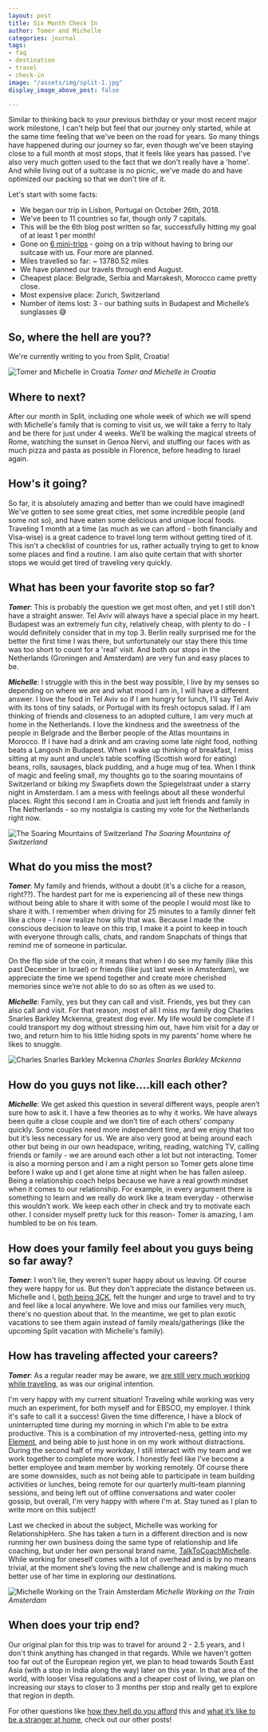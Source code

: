 ```yaml
---
layout: post
title: Six Month Check In
author: Tomer and Michelle
categories: journal
tags:
- faq
- destination
- travel
- check-in
image: "/assets/img/split-1.jpg"
display_image_above_post: false

---
```

Similar to thinking back to your previous birthday or your most recent major work milestone, I can't help but feel that our journey only started, while at the same time feeling that we've been on the road for years. So many things have happened during our journey so far, even though we've been staying close to a full month at most stops, that it feels like years has passed. I've also very much gotten used to the fact that we don't really have a 'home'. And while living out of a suitcase is no picnic, we've made do and have optimized our packing so that we don't tire of it.

Let's start with some facts:

* We began our trip in Lisbon, Portugal on October 26th, 2018.
* We've been to 11 countries so far, though only 7 capitals.
* This will be the 6th blog post written so far, successfully hitting my goal of at least 1 per month!
* Gone on [6 mini-trips](https://wherethehellaretomerandmichelle.com/journal/mini-trips.html) - going on a trip without having to bring our suitcase with us. Four more are planned.
* Miles travelled so far: \~ 13780.52 miles
* We have planned our travels through end August.
* Cheapest place: Belgrade, Serbia and Marrakesh, Morocco came pretty close.
* Most expensive place: Zurich, Switzerland
* Number of items lost: 3 - our bathing suits in Budapest and Michelle’s sunglasses 😅

## **So, where the hell are you??**

We're currently writing to you from Split, Croatia!

![Tomer and Michelle in Croatia](/assets/img/split-1.jpg "Welcome to Croatia!")
_Tomer and Michelle in Croatia_

## **Where to next?**

After our month in Split, including one whole week of which we will spend with Michelle's family that is coming to visit us, we will take a ferry to Italy and be there for just under 4 weeks. We’ll be walking the magical streets of Rome, watching the sunset in Genoa Nervi, and stuffing our faces with as much pizza and pasta as possible in Florence, before heading to Israel again.

## **How's it going?**

So far, it is absolutely amazing and better than we could have imagined! We've gotten to see some great cities, met some incredible people (and some not so), and have eaten some delicious and unique local foods. Traveling 1 month at a time (as much as we can afford - both financially and Visa-wise) is a great cadence to travel long term without getting tired of it. This isn't a checklist of countries for us, rather actually trying to get to know some places and find a routine. I am also quite certain that with shorter stops we would get tired of traveling very quickly.

## **What has been your favorite stop so far?**

**_Tomer_**: This is probably the question we get most often, and yet I still don't have a straight answer. Tel Aviv will always have a special place in my heart. Budapest was an extremely fun city, relatively cheap, with plenty to do - I would definitely consider that in my top 3. Berlin really surprised me for the better the first time I was there, but unfortunately our stay there this time was too short to count for a 'real' visit. And both our stops in the Netherlands (Groningen and Amsterdam) are very fun and easy places to be.

**_Michelle_**: I struggle with this in the best way possible, I live by my senses so depending on where we are and what mood I am in, I will have a different answer. I love the food in Tel Aviv so if I am hungry for lunch, I’ll say Tel Aviv with its tons of tiny salads, or Portugal with its fresh octopus salad. If I am thinking of friends and closeness to an adopted culture, I am very much at home in the Netherlands. I love the kindness and the sweetness of the people in Belgrade and the Berber people of the Atlas mountains in Morocco. If I have had a drink and am craving some late night food, nothing beats a Langosh in Budapest. When I wake up thinking of breakfast, I miss sitting at my aunt and uncle’s table scoffing (Scottish word for eating) beans, rolls, sausages, black pudding, and a huge mug of tea. When I think of magic and feeling small, my thoughts go to the soaring mountains of Switzerland or biking my Swapfiets down the Spiegelstraat under a starry night in Amsterdam. I am a mess with feelings about all these wonderful places. Right this second I am in Croatia and just left friends and family in The Netherlands - so my nostalgia is casting my vote for the Netherlands right now.

![The Soaring Mountains of Switzerland](/assets/img/alps.jpg "The Swiss Alps")
_The Soaring Mountains of Switzerland_

## **What do you miss the most?**

**_Tomer_**: My family and friends, without a doubt (it's a cliche for a reason, right??). The hardest part for me is experiencing all of these new things without being able to share it with some of the people I would most like to share it with. I remember when driving for 25 minutes to a family dinner felt like a chore - I now realize how silly that was. Because I made the conscious decision to leave on this trip, I make it a point to keep in touch with everyone through calls, chats, and random Snapchats of things that remind me of someone in particular.

On the flip side of the coin, it means that when I do see my family (like this past December in Israel) or friends (like just last week in Amsterdam), we appreciate the time we spend together and create more cherished memories since we’re not able to do so as often as we used to.

**_Michelle_**: Family, yes but they can call and visit. Friends, yes but they can also call and visit. For that reason, most of all I miss my family dog Charles Snarles Barkley Mckenna, greatest dog ever. My life would be complete if I could transport my dog without stressing him out, have him visit for a day or two, and return him to his little hiding spots in my parents’ home where he likes to snuggle.

![Charles Snarles Barkley Mckenna](/assets/img/charlie.jpg "Charles Snarles Barkley Mckenna")
_Charles Snarles Barkley Mckenna_

## **How do you guys not like….kill each other?**

**_Michelle_**: We get asked this question in several different ways, people aren’t sure how to ask it. I have a few theories as to why it works. We have always been quite a close couple and we don’t tire of each others’ company quickly. Some couples need more independent time, and we enjoy that too but it’s less necessary for us. We are also very good at being around each other but being in our own headspace, writing, reading, watching TV, calling friends or family - we are around each other a lot but not interacting. Tomer is also a morning person and I am a night person so Tomer gets alone time before I wake up and I get alone time at night when he has fallen asleep. Being a relationship coach helps because we have a real growth mindset when it comes to our relationship. For example, in every argument there is something to learn and we really do work like a team everyday - otherwise this wouldn’t work. We keep each other in check and try to motivate each other. I consider myself pretty luck for this reason- Tomer is amazing, I am humbled to be on his team.

## **How does your family feel about you guys being so far away?**

**_Tomer_**: I won't lie, they weren't super happy about us leaving. Of course they were happy for us. But they don't appreciate the distance between us. Michelle and I, [both being 3CK](https://wherethehellaretomerandmichelle.com/journal/strangers-at-home.html#michelle-in-scotland), felt the hunger and urge to travel and to try and feel like a local anywhere. We love and miss our families very much, there's no question about that. In the meantime, we get to plan exotic vacations to see them again instead of family meals/gatherings (like the upcoming Split vacation with Michelle's family).

## **How has traveling affected your careers?**

**_Tomer_**: As a regular reader may be aware, we [are still very much working while traveling](https://wherethehellaretomerandmichelle.com/journal/our-vacations-vocations.html), as was our original intention.

I'm very happy with my current situation! Traveling while working was very much an experiment, for both myself and for EBSCO, my employer. I think it's safe to call it a success! Given the time difference, I have a block of uninterrupted time during my morning in which I'm able to be extra productive. This is a combination of my introverted-ness, getting into my [Element](http://elementbook.com/ "http://elementbook.com/"), and being able to just hone in on my work without distractions. During the second half of my workday, I still interact with my team and we work together to complete more work. I honestly feel like I've become a better employee and team member by working remotely. Of course there are some downsides, such as not being able to participate in team building activities or lunches, being remote for our quarterly multi-team planning sessions, and being left out of offline conversations and water cooler gossip, but overall, I'm very happy with where I'm at. Stay tuned as I plan to write more on this subject! 

Last we checked in about the subject, Michelle was working for RelationshipHero. She has taken a turn in a different direction and is now running her own business doing the same type of relationship and life coaching, but under her own personal brand name, [TalkToCoachMichelle](http://talktocoachmichelle.com). While working for oneself comes with a lot of overhead and is by no means trivial, at the moment she’s loving the new challenge and is making much better use of her time in exploring our destinations.

![Michelle Working on the Train Amsterdam](/assets/img/michelle_working_on_the_train.jpg "Michelle Working on the Train Amsterdam")
_Michelle Working on the Train Amsterdam_

## **When does your trip end?**

Our original plan for this trip was to travel for around 2 - 2.5 years, and I don't think anything has changed in that regards. While we haven't gotten too far out of the European region yet, we plan to head towards South East Asia (with a stop in India along the way) later on this year. In that area of the world, with looser Visa regulations and a cheaper cost of living, we plan on increasing our stays to closer to 3 months per stop and really get to explore that region in depth.

For other questions like [how they hell do you afford](https://wherethehellaretomerandmichelle.com/journal/our-vacations-vocations.html) this and [what it’s like to be a stranger at home](https://wherethehellaretomerandmichelle.com/journal/strangers-at-home.html), check out our other posts!